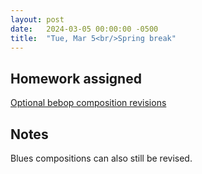 ```yaml
---
layout: post
date:   2024-03-05 00:00:00 -0500
title:  "Tue, Mar 5<br/>Spring break"
---
```


## Homework assigned

[Optional bebop composition revisions](https://viva.pressbooks.pub/openmusictheory/chapter/jazz-embellishing-chords/#assignments)

## Notes

Blues compositions can also still be revised.